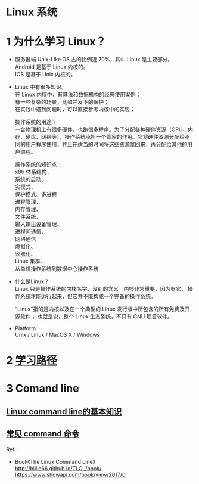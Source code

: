 # Linux 系统

# 1 为什么学习 Linux？

- 服务器端 Unix-Like OS 占的比例近 70%，其中 Linux 是主要部分。   
  Android 是基于 Linux 内核的。  
  IOS 是基于 Unix 内核的。
- Linux 中有很多知识。  
  在 Linux 内核中，有算法和数据机构的经典使用案例；  
  有一些复杂的场景，比如并发下的保护；  
  在实践中遇到问题时，可以直接参考内核中的实现；  

  操作系统的用途？  
  一台物理机上有很多硬件，也跑很多程序。为了分配各种硬件资源（CPU、内存、硬盘、网络等），操作系统承担一个管家的作用。它将硬件资源分配给不同的用户程序使用，并且在适当的时间将这些资源拿回来，再分配给其他的用户进程。  

  操作系统的知识点：  
  x86 体系结构、  
  系统的启动、  
  实模式、  
  保护模式、多进程  
  进程管理、  
  内存管理、  
  文件系统、  
  输入输出设备管理、  
  进程间通信、  
  网络通信  
  虚拟化、  
  容器化、  
  Linux 集群、  
  从单机操作系统到数据中心操作系统  

- 什么是Linux？    
Linux 只是操作系统的内核名字，没别的含义。内核非常重要，因为有它， 操作系统才能运行起来，但它并不能构成一个完备的操作系统。  
  
  “Linux”指的是内核以及在一个典型的 Linux 发行版中所包含的所有免费及开源软件； 也就是说，整个 Linux 生态系统，不只有 GNU 项目软件。    

- Platform    
Unix / Linux / MacOS X / Windows  

# 2 [学习路径](学习路径.md)


# 3 Comand line
## [Linux command line的基本知识](./Common_Command_Basic_.md)

## [常见 command 命令](./Common_Command.md)

Ref：  
- Book《The Linux Command Line》  
http://billie66.github.io/TLCL/book/  
https://www.showapi.com/book/view/2017/0  

